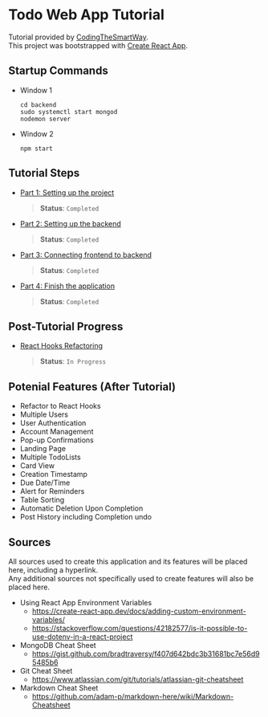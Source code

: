 # Todo Web App Tutorial

Tutorial provided by [CodingTheSmartWay](https://codingthesmartway.com/). \
This project was bootstrapped with [Create React App](https://github.com/facebook/create-react-app).

## Startup Commands

* Window 1
    ```
    cd backend
    sudo systemctl start mongod
    nodemon server
    ```
* Window 2
    ```
    npm start
    ```

## Tutorial Steps

* [Part 1: Setting up the project](https://codingthesmartway.com/the-mern-stack-tutorial-building-a-react-crud-application-from-start-to-finish-part-1/)
    > **Status**: `Completed`
* [Part 2: Setting up the backend](https://codingthesmartway.com/the-mern-stack-tutorial-building-a-react-crud-application-from-start-to-finish-part-2/)
    > **Status**: `Completed`
* [Part 3: Connecting frontend to backend](https://codingthesmartway.com/the-mern-stack-tutorial-building-a-react-crud-application-from-start-to-finish-part-3/)
    > **Status**: `Completed`
* [Part 4: Finish the application](https://codingthesmartway.com/the-mern-stack-tutorial-building-a-react-crud-application-from-start-to-finish-part-4/)
    > **Status**: `Completed`

## Post-Tutorial Progress

* [React Hooks Refactoring](https://www.freecodecamp.org/news/beginner-react-project-build-basic-forms-using-react-hooks/)
    > **Status**: `In Progress`

## Potenial Features (After Tutorial)

* Refactor to React Hooks
* Multiple Users
* User Authentication
* Account Management
* Pop-up Confirmations
* Landing Page
* Multiple TodoLists
* Card View
* Creation Timestamp
* Due Date/Time
* Alert for Reminders
* Table Sorting
* Automatic Deletion Upon Completion
* Post History including Completion undo

## Sources

All sources used to create this application and its features will be placed here, including a hyperlink. \
Any additional sources not specifically used to create features will also be placed here.

* Using React App Environment Variables
    * https://create-react-app.dev/docs/adding-custom-environment-variables/
    * https://stackoverflow.com/questions/42182577/is-it-possible-to-use-dotenv-in-a-react-project
* MongoDB Cheat Sheet
    * https://gist.github.com/bradtraversy/f407d642bdc3b31681bc7e56d95485b6
* Git Cheat Sheet
    * https://www.atlassian.com/git/tutorials/atlassian-git-cheatsheet
* Markdown Cheat Sheet
    * https://github.com/adam-p/markdown-here/wiki/Markdown-Cheatsheet
